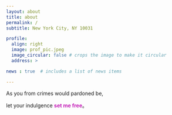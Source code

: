 ```yaml
---
layout: about
title: about
permalink: /
subtitle: New York City, NY 10031

profile:
  align: right
  image: prof_pic.jpeg
  image_circular: false # crops the image to make it circular
  address: >

news : true  # includes a list of news items

---
```


As you from crimes would pardoned be,

let your indulgence **<span style="color:#c420b8;">set me free</span>**。
